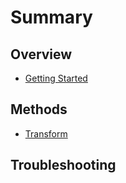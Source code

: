 # Summary

## Overview

* [Getting Started](README.md)

## Methods

* [Transform](methods.md)

## Troubleshooting







